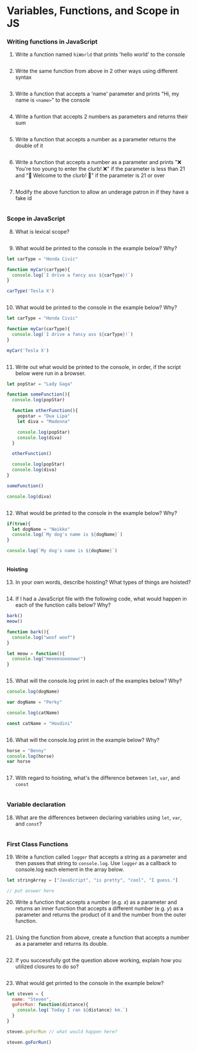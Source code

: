 # Variables, Functions, and Scope in JS

### Writing functions in JavaScript

1. Write a function named `hiWorld` that prints 'hello world' to the console

```javascript
```

2. Write the same function from above in 2 other ways using different syntax

```javascript
```

3. Write a function that accepts a 'name' parameter and prints "Hi, my name is `<name>`" to the console

```javascript
```

4. Write a funtion that accepts 2 numbers as parameters and returns their sum

```javascript
```

5. Write a function that accepts a number as a parameter returns the double of it

```javascript
```

6. Write a function that accepts a number as a parameter and prints "❌ You're too young to enter the clurb! ❌" if the parameter 
is less than 21 and "🤡 Welcome to the clurb! 🚀" if the parameter is 21 or over

```javascript
```

7. Modify the above function to allow an underage patron in if they have a fake id

```javascript
```

### Scope in JavaScript

8. What is lexical scope?

```
```

9. What would be printed to the console in the example below? Why?

```javascript
let carType = "Honda Civic"

function myCar(carType){
  console.log(`I drive a fancy ass ${carType}!`)
}

carType('Tesla X')
```

```
```

10. What would be printed to the console in the example below? Why?

```javascript
let carType = "Honda Civic"

function myCar(carType){
  console.log(`I drive a fancy ass ${carType}!`)
}

myCar('Tesla X')
```

```
```

11. Write out what would be printed to the console, in order, if the script below were run in a browser. 

```javascript
let popStar = "Lady Gaga"

function someFunction(){
  console.log(popStar)

  function otherFunction(){
    popstar = "Dua Lipa"
    let diva = "Madonna"

    console.log(popStar)
    console.log(diva)
  }

  otherFunction()

  console.log(popStar)
  console.log(diva)
}

someFunction()

console.log(diva)
```

```
```

12. What would be printed to the console in the example below? Why?

```javascript
if(true){
  let dogName = "Neikko"
  console.log(`My dog's name is ${dogName}`)
}

console.log(`My dog's name is ${dogName}`)
```

```
```

#### Hoisting

13. In your own words, describe hoisting? What types of things are hoisted?

```
```

14. If I had a JavaScript file with the following code, what would happen in each of the function calls below? Why?

```javascript
bark()
meow()

function bark(){
  console.log("woof woof")
}

let meow = function(){
  console.log("meeeeooooowwr")
}
```

```
```

15. What will the console.log print in each of the examples below? Why?

```javascript
console.log(dogName)

var dogName = "Perky"
```

```javascript
console.log(catName)

const catName = "Houdini"
```

```
```

16. What will the console.log print in the example below? Why?

```javascript
horse = "Benny"
console.log(horse)
var horse
```

```
```

17. With regard to hoisting, what's the difference between `let`, `var`, and `const`

```
```

### Variable declaration

18. What are the differences between declaring variables using `let`, `var`, and `const`?

```
```

### First Class Functions

19. Write a function called `logger` that accepts a string as a parameter and then passes that string to `console.log`. Use `logger` as a callback to console.log each element in the array below. 

```javascript
let stringArray = ["JavaScript", "is pretty", "cool", "I guess."]

// put answer here
```

20. Write a function that accepts a number (e.g. *x*) as a parameter and returns an inner function that accepts a different number (e.g. *y*) as a parameter and returns the product of it and the number from the outer function.

```javascript
```

21. Using the function from above, create a function that accepts a number as a parameter and returns its double. 

```javascript
```

22. If you successfully got the question above working, explain how you utilized closures to do so?

```
```

23. What would get printed to the console in the example below?

```javascript
let steven = {
  name: "Steven",
  goForRun: function(distance){
    console.log(`Today I ran ${distance} km.`)
  }
}

steven.goForRun // what would happen here?

steven.goForRun()
```

```
```